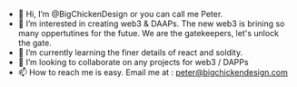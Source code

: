 - 👋 Hi, I’m @BigChickenDesign or you can call me Peter.
- 👀 I’m interested in creating web3 & DAAPs. The new web3 is brining so many oppertutines for the futue. We are the gatekeepers, let's unlock the gate.
- 🌱 I’m currently learning the finer details of react and soldity.
- 💞️ I’m looking to collaborate on any projects for web3 / DAPPs
- 📫 How to reach me is easy. Email me at : peter@bigchickendesign.com

<!---
BigChickenDesign/BigChickenDesign is a ✨ special ✨ repository because its `README.md` (this file) appears on your GitHub profile.
You can click the Preview link to take a look at your changes.
--->
